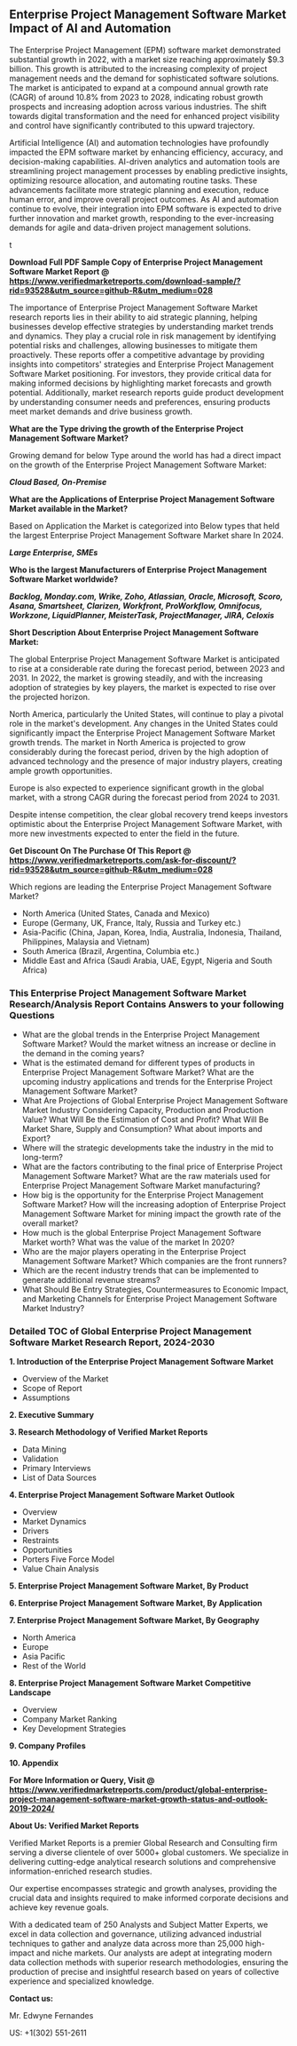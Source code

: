 <h2>Enterprise Project Management Software Market Impact of AI and Automation</h2><p>The Enterprise Project Management (EPM) software market demonstrated substantial growth in 2022, with a market size reaching approximately $9.3 billion. This growth is attributed to the increasing complexity of project management needs and the demand for sophisticated software solutions. The market is anticipated to expand at a compound annual growth rate (CAGR) of around 10.8% from 2023 to 2028, indicating robust growth prospects and increasing adoption across various industries. The shift towards digital transformation and the need for enhanced project visibility and control have significantly contributed to this upward trajectory.</p><p>Artificial Intelligence (AI) and automation technologies have profoundly impacted the EPM software market by enhancing efficiency, accuracy, and decision-making capabilities. AI-driven analytics and automation tools are streamlining project management processes by enabling predictive insights, optimizing resource allocation, and automating routine tasks. These advancements facilitate more strategic planning and execution, reduce human error, and improve overall project outcomes. As AI and automation continue to evolve, their integration into EPM software is expected to drive further innovation and market growth, responding to the ever-increasing demands for agile and data-driven project management solutions.</p>t</p><p id="" class=""><strong>Download Full PDF Sample Copy of Enterprise Project Management Software Market Report @ <a href="https://www.verifiedmarketreports.com/download-sample/?rid=93528&utm_source=github-R&utm_medium=028" target="_blank">https://www.verifiedmarketreports.com/download-sample/?rid=93528&utm_source=github-R&utm_medium=028</a></strong></p><p>The importance of&nbsp;Enterprise Project Management Software Market research reports lies in their ability to aid strategic planning, helping businesses develop effective strategies by understanding market trends and dynamics. They play a crucial role in risk management by identifying potential risks and challenges, allowing businesses to mitigate them proactively. These reports offer a competitive advantage by providing insights into competitors' strategies and Enterprise Project Management Software Market positioning. For investors, they provide critical data for making informed decisions by highlighting market forecasts and growth potential. Additionally, market research reports guide product development by understanding consumer needs and preferences, ensuring products meet market demands and drive business growth.</p><p><strong>What are the&nbsp;Type driving the growth of the Enterprise Project Management Software Market?</strong></p><p id="" class="">Growing demand for below Type around the world has had a direct impact on the growth of the Enterprise Project Management Software Market:</p><em><strong>Cloud Based, On-Premise</strong></em></p><strong>What are the&nbsp;Applications&nbsp;of Enterprise Project Management Software Market available in the Market?</strong></p><p id="" class="">Based on Application the Market is categorized into Below types that held the largest Enterprise Project Management Software Market share In 2024.</p><em><strong>Large Enterprise, SMEs</strong></em></p><strong>Who is the largest Manufacturers of Enterprise Project Management Software Market worldwide?</strong></p><p><em><strong>Backlog, Monday.com, Wrike, Zoho, Atlassian, Oracle, Microsoft, Scoro, Asana, Smartsheet, Clarizen, Workfront, ProWorkflow, Omnifocus, Workzone, LiquidPlanner, MeisterTask, ProjectManager, JIRA, Celoxis</strong></em></p><p id="" class=""><strong>Short Description About Enterprise Project Management Software Market:</strong></p><p>The global Enterprise Project Management Software Market is anticipated to rise at a considerable rate during the forecast period, between 2023 and 2031. In 2022, the market is growing steadily, and with the increasing adoption of strategies by key players, the market is expected to rise over the projected horizon.</p><p>North America, particularly the United States, will continue to play a pivotal role in the market's development. Any changes in the United States could significantly impact the Enterprise Project Management Software Market growth trends. The market in North America is projected to grow considerably during the forecast period, driven by the high adoption of advanced technology and the presence of major industry players, creating ample growth opportunities.</p><p>Europe is also expected to experience significant growth in the global market, with a strong CAGR during the forecast period from 2024 to 2031.</p><p>Despite intense competition, the clear global recovery trend keeps investors optimistic about the Enterprise Project Management Software Market, with more new investments expected to enter the field in the future.</p><p id="" class=""><strong>Get Discount On The Purchase Of This Report @ <a href="https://www.verifiedmarketreports.com/ask-for-discount/?rid=93528&utm_source=github-R&utm_medium=028" target="_blank">https://www.verifiedmarketreports.com/ask-for-discount/?rid=93528&utm_source=github-R&utm_medium=028</a></strong></p>Which regions are leading the Enterprise Project Management Software Market?</p><ul><li>North America (United States, Canada and Mexico)</li><li>Europe (Germany, UK, France, Italy, Russia and Turkey etc.)</li><li>Asia-Pacific (China, Japan, Korea, India, Australia, Indonesia, Thailand, Philippines, Malaysia and Vietnam)</li><li>South America (Brazil, Argentina, Columbia etc.)</li><li>Middle East and Africa (Saudi Arabia, UAE, Egypt, Nigeria and South Africa)</li></ul><h3 id="" class="">This Enterprise Project Management Software Market Research/Analysis Report Contains Answers to your following Questions</h3><ul><li>What are the global trends in the Enterprise Project Management Software Market? Would the market witness an increase or decline in the demand in the coming years?</li><li>What is the estimated demand for different types of products in Enterprise Project Management Software Market? What are the upcoming industry applications and trends for the Enterprise Project Management Software Market?</li><li>What Are Projections of Global Enterprise Project Management Software Market Industry Considering Capacity, Production and Production Value? What Will Be the Estimation of Cost and Profit? What Will Be Market Share, Supply and Consumption? What about imports and Export?</li><li>Where will the strategic developments take the industry in the mid to long-term?</li><li>What are the factors contributing to the final price of Enterprise Project Management Software Market? What are the raw materials used for Enterprise Project Management Software Market manufacturing?</li><li>How big is the opportunity for the Enterprise Project Management Software Market? How will the increasing adoption of Enterprise Project Management Software Market for mining impact the growth rate of the overall market?</li><li>How much is the global Enterprise Project Management Software Market worth? What was the value of the market In 2020?</li><li>Who are the major players operating in the Enterprise Project Management Software Market? Which companies are the front runners?</li><li>Which are the recent industry trends that can be implemented to generate additional revenue streams?</li><li>What Should Be Entry Strategies, Countermeasures to Economic Impact, and Marketing Channels for Enterprise Project Management Software Market Industry?</li></ul><h3 id="" class="">Detailed TOC of Global Enterprise Project Management Software Market Research Report, 2024-2030</h3><p id="" class=""><strong>1. Introduction of the Enterprise Project Management Software Market</strong></p><ul><li>Overview of the Market</li><li>Scope of Report</li><li>Assumptions</li></ul><p id="" class=""><strong>2. Executive Summary</strong></p><p id="" class=""><strong>3. Research Methodology of Verified Market Reports</strong></p><ul><li>Data Mining</li><li>Validation</li><li>Primary Interviews</li><li>List of Data Sources</li></ul><p id="" class=""><strong>4. Enterprise Project Management Software Market Outlook</strong></p><ul><li>Overview</li><li>Market Dynamics</li><li>Drivers</li><li>Restraints</li><li>Opportunities</li><li>Porters Five Force Model</li><li>Value Chain Analysis</li></ul><p id="" class=""><strong>5. Enterprise Project Management Software Market, By Product</strong></p><p id="" class=""><strong>6. Enterprise Project Management Software Market, By Application</strong></p><p id="" class=""><strong>7. Enterprise Project Management Software Market, By Geography</strong></p><ul><li>North America</li><li>Europe</li><li>Asia Pacific</li><li>Rest of the World</li></ul><p id="" class=""><strong>8. Enterprise Project Management Software Market Competitive Landscape</strong></p><ul><li>Overview</li><li>Company Market Ranking</li><li>Key Development Strategies</li></ul><p id="" class=""><strong>9. Company Profiles</strong></p><p id="" class=""><strong>10. Appendix</strong></p><p id="" class=""><strong>For More Information or Query, Visit @ <a href="https://www.verifiedmarketreports.com/product/global-enterprise-project-management-software-market-growth-status-and-outlook-2019-2024/" target="_blank">https://www.verifiedmarketreports.com/product/global-enterprise-project-management-software-market-growth-status-and-outlook-2019-2024/</a></strong></p><p id="" class=""><strong>About Us: Verified Market Reports</strong></p><p id="" class="">Verified Market Reports is a premier Global Research and Consulting firm serving a diverse clientele of over 5000+ global customers. We specialize in delivering cutting-edge analytical research solutions and comprehensive information-enriched research studies.</p><p id="" class="">Our expertise encompasses strategic and growth analyses, providing the crucial data and insights required to make informed corporate decisions and achieve key revenue goals.</p><p id="" class="">With a dedicated team of 250 Analysts and Subject Matter Experts, we excel in data collection and governance, utilizing advanced industrial techniques to gather and analyze data across more than 25,000 high-impact and niche markets. Our analysts are adept at integrating modern data collection methods with superior research methodologies, ensuring the production of precise and insightful research based on years of collective experience and specialized knowledge.</p><p id="" class=""><strong>Contact us:</strong></p><p id="" class="">Mr. Edwyne Fernandes</p><p id="" class="">US: +1(302) 551-2611</p>